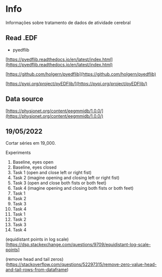 # Info

Informações sobre tratamento de dados de atividade cerebral

## Read .EDF 

* pyedflib

[https://pyedflib.readthedocs.io/en/latest/index.html](https://pyedflib.readthedocs.io/en/latest/index.html)

[https://github.com/holgern/pyedflib](https://github.com/holgern/pyedflib)

[https://pypi.org/project/pyEDFlib/](https://pypi.org/project/pyEDFlib/)

## Data source

[https://physionet.org/content/eegmmidb/1.0.0/](https://physionet.org/content/eegmmidb/1.0.0/)


## 19/05/2022

Cortar séries em 19_000.

Experiments

1. Baseline, eyes open
2. Baseline, eyes closed
3. Task 1 (open and close left or right fist)
4. Task 2 (imagine opening and closing left or right fist)
5. Task 3 (open and close both fists or both feet)
6. Task 4 (imagine opening and closing both fists or both feet)
7. Task 1
8. Task 2
9. Task 3
10. Task 4
11. Task 1
12. Task 2
13. Task 3
14. Task 4


(equidistant points in log scale)[https://dsp.stackexchange.com/questions/9709/equidistant-log-scale-points]


(remove head and tail zeros)(https://stackoverflow.com/questions/52297315/remove-zero-value-head-and-tail-rows-from-dataframe)

   


